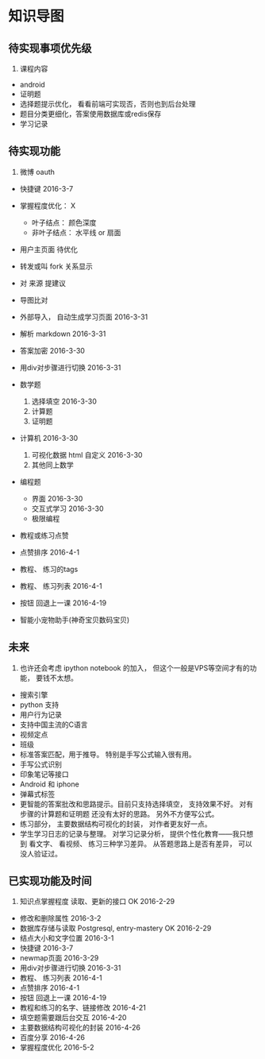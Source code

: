 # 知识导图

## 待实现事项优先级

1. 课程内容
-  android
-  证明题
-  选择题提示优化， 看看前端可实现否，否则也到后台处理
-  题目分类更细化，答案使用数据库或redis保存
-  学习记录

## 待实现功能

1. 微博 oauth
-  快捷键                           2016-3-7
-  掌握程度优化：                      X
    - 叶子结点： 颜色深度
    - 非叶子结点： 水平线 or 扇面
-  用户主页面                        待优化
-  转发或叫 fork 关系显示
-  对 来源 提建议
-  导图比对
-  外部导入， 自动生成学习页面      2016-3-31
-  解析 markdown                    2016-3-31
-  答案加密                         2016-3-30
-  用div对步骤进行切换              2016-3-31

-  数学题
    1. 选择填空                     2016-3-30
    2. 计算题
    3. 证明题
-  计算机                           2016-3-30
    1. 可视化数据 html 自定义       2016-3-30
    2. 其他同上数学
-  编程题
    - 界面                          2016-3-30
    - 交互式学习                    2016-3-30
    - 极限编程
-  教程或练习点赞
-  点赞排序                         2016-4-1
-  教程、 练习的tags
-  教程、 练习列表                  2016-4-1
-  按钮 回退上一课                  2016-4-19
-  智能小宠物助手(神奇宝贝数码宝贝)

## 未来

1. 也许还会考虑 ipython notebook 的加入， 但这个一般是VPS等空间才有的功能， 要钱不太想。
-  搜索引擎
-  python 支持                
-  用户行为记录
-  支持中国主流的C语言
-  视频定点
-  班级
-  标准答案匹配，用于推导。 特别是手写公式输入很有用。
-  手写公式识别
-  印象笔记等接口
-  Android 和 iphone
-  弹幕式标签
-  更智能的答案批改和思路提示。目前只支持选择填空， 支持效果不好。 对有步骤的计算题和证明题 还没有太好的思路。 另外不方便写公式。
-  练习部分， 主要数据结构可视化的封装， 对作者更友好一点。
-  学生学习日志的记录与整理。 对学习记录分析， 提供个性化教育——我只想到 看文字、 看视频、 练习三种学习差异。 从答题思路上是否有差异， 可以没人验证过。

## 已实现功能及时间

1. 知识点掌握程度 读取、更新的接口   OK  2016-2-29
-  修改和删除属性                        2016-3-2
-  数据库存储与读取 Postgresql, entry-mastery    OK   2016-2-29
-  结点大小和文字位置                    2016-3-1
-  快捷键                                2016-3-7
-  newmap页面                            2016-3-29
-  用div对步骤进行切换                   2016-3-31
-  教程、 练习列表                       2016-4-1
-  点赞排序                              2016-4-1
-  按钮 回退上一课                       2016-4-19
-  教程和练习的名字、链接修改            2016-4-21
-  填空题需要跟后台交互                  2016-4-20
-  主要数据结构可视化的封装              2016-4-26
-  百度分享                              2016-4-26
-  掌握程度优化                          2016-5-2